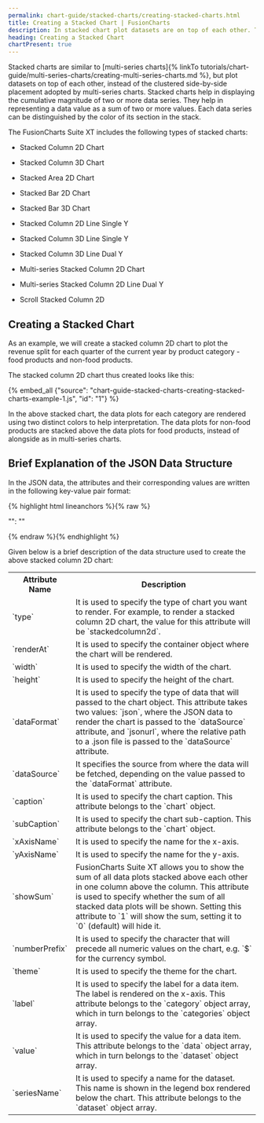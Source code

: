 ```yaml
---
permalink: chart-guide/stacked-charts/creating-stacked-charts.html
title: Creating a Stacked Chart | FusionCharts
description: In stacked chart plot datasets are on top of each other. They help in displaying the cumlative magnitude of two or more data series.
heading: Creating a Stacked Chart
chartPresent: true
---
```


Stacked charts are similar to [multi-series charts]{% linkTo tutorials/chart-guide/multi-series-charts/creating-multi-series-charts.md %}, but plot datasets on top of each other, instead of the clustered side-by-side placement adopted by multi-series charts. Stacked charts help in displaying the cumulative magnitude of two or more data series. They help in representing a data value as a sum of two or more values. Each data series can be distinguished by the color of its section in the stack.

The FusionCharts Suite XT includes the following types of stacked charts:

* Stacked Column 2D Chart

* Stacked Column 3D Chart

* Stacked Area 2D Chart

* Stacked Bar 2D Chart

* Stacked Bar 3D Chart

* Stacked Column 2D Line Single Y

* Stacked Column 3D Line Single Y

* Stacked Column 3D Line Dual Y

* Multi-series Stacked Column 2D Chart

* Multi-series Stacked Column 2D Line Dual Y

* Scroll Stacked Column 2D

## Creating a Stacked Chart

As an example, we will create a stacked column 2D chart to plot the revenue split for each quarter of the current year by product category - food products and non-food products.

The stacked column 2D chart thus created looks like this:

{% embed_all {"source": "chart-guide-stacked-charts-creating-stacked-charts-example-1.js", "id": "1"} %}

In the above stacked chart, the data plots for each category are rendered using two distinct colors to help interpretation. The data plots for non-food products are stacked above the data plots for food products, instead of alongside as in multi-series charts.



## Brief Explanation of the JSON Data Structure

In the JSON data, the attributes and their corresponding values are written in the following key-value pair format:

{% highlight html lineanchors %}{% raw %}

"<attributeName>": "<value>"

{% endraw %}{% endhighlight %}

Given below is a brief description of the data structure used to create the above stacked column 2D chart:

<table>
  <tr>
    <th>Attribute Name</th>
    <th>Description</th>
  </tr>
  <tr>
    <td>`type`</td>
    <td>It is used to specify the type of chart you want to render. For example, to render a stacked column 2D chart, the value for this attribute will be `stackedcolumn2d`.</td>
  </tr>
  <tr>
    <td>`renderAt`</td>
    <td>It is used to specify the container object where the chart will be rendered.</td>
  </tr>
  <tr>
    <td>`width`</td>
    <td>It is used to specify the width of the chart.</td>
  </tr>
  <tr>
    <td>`height`</td>
    <td>It is used to specify the height of the chart.</td>
  </tr>
  <tr>
    <td>`dataFormat`</td>
    <td>It is used to specify the type of data that will passed to the chart object. This attribute takes two values: `json`, where the JSON data to render the chart is passed to the `dataSource` attribute, and `jsonurl`, where the relative path to a .json file is passed to the `dataSource` attribute.</td>
  </tr>
  <tr>
    <td>`dataSource`</td>
    <td>It specifies the source from where the data will be fetched, depending on the value passed to the `dataFormat` attribute.</td>
  </tr>
  <tr>
    <td>`caption`</td>
    <td>It is used to specify the chart caption. This attribute belongs to the `chart` object.</td>
  </tr>
  <tr>
    <td>`subCaption`</td>
    <td>It is used to specify the chart sub-caption. This attribute belongs to the `chart` object.</td>
  </tr>
  <tr>
    <td>`xAxisName`</td>
    <td>It is used to specify the name for the x-axis.</td>
  </tr>
  <tr>
    <td>`yAxisName`</td>
    <td>It is used to specify the name for the y-axis.</td>
  </tr>
  <tr>
    <td>`showSum`</td>
    <td>FusionCharts Suite XT allows you to show the sum of all data plots stacked above each other in one column above the column. This attribute is used to specify whether the sum of all stacked data plots will be shown. Setting this attribute to `1` will show the sum, setting it to `0` (default) will hide it.</td>
  </tr>
  <tr>
    <td>`numberPrefix`</td>
    <td>It is used to specify the character that will precede all numeric values on the chart, e.g. `$` for the currency symbol.</td>
  </tr>
  <tr>
    <td>`theme`</td>
    <td>It is used to specify the theme for the chart.</td>
  </tr>
  <tr>
    <td>`label`</td>
    <td>It is used to specify the label for a data item. The label is rendered on the x-axis. This attribute belongs to the `category` object array, which in turn belongs to the `categories` object array.</td>
  </tr>
  <tr>
    <td>`value`</td>
    <td>It is used to specify the value for a data item. This attribute belongs to the `data` object array, which in turn belongs to the `dataset` object array. </td>
  </tr>
  <tr>
    <td>`seriesName`</td>
    <td>It is used to specify a name for the dataset. This name is shown in the legend box rendered below the chart. This attribute belongs to the `dataset` object array. </td>
  </tr>
</table>